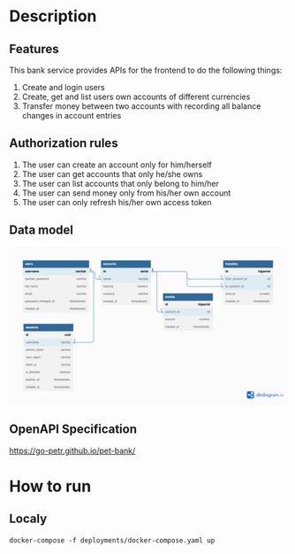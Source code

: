 # Description

## Features

This bank service provides APIs for the frontend to do the following things:
1. Create and login users
2. Create, get and list users own accounts of different currencies
3. Transfer money between two accounts with recording all balance changes in account entries

## Authorization rules 

1. The user can create an account only for him/herself
2. The user can get accounts that only he/she owns 
3. The user can list accounts that only belong to him/her
4. The user can send money only from his/her own account 
5. The user can only refresh his/her own access token

## Data model
<img src='./bank.png'/>

## OpenAPI Specification

https://go-petr.github.io/pet-bank/

# How to run

## Localy

```
docker-compose -f deployments/docker-compose.yaml up
```
